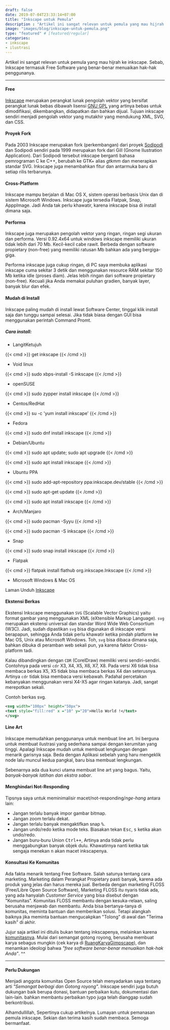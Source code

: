 ```yaml
---
draft: false
date: 2019-07-04T23:33:14+07:00
title: "Inkscape untuk Pemula"
description : "Artikel ini sangat relevan untuk pemula yang mau hijrah ke inkscape. Serta hal-hal yang perlu diketahui tentang inkscape dasar mulai dari pemasangan, performa, komunitas, dan kebebasan perangkat lunak."
image: "images/blog/inkscape-untuk-pemula.png"
type: "featured" # [featured/regular]
categories:
- inkscape
- ilustrasi
---
```


Artikel ini sangat relevan untuk pemula yang mau hijrah ke inkscape. Sebab, Inkscape termasuk Free Software yang benar-benar menuaikan hak-hak penggunanya.

***

#### Free

[Inkscape] merupakan perangkat lunak pengolah vektor yang bersifat perangkat lunak bebas dibawah lisensi [GNU GPL](https://id.m.wikipedia.org/wiki/GNU_GPL) yang artinya bebas untuk dimodifikasi, dikembangkan, didapatkan dan bahkan dijual. Tujuan inkscape sendiri menjadi pengolah vektor yang mutakhir yang mendukung XML, SVG, dan CSS.

#### Proyek Fork

Pada 2003 Inkscape merupakan fork (perkembangan) dari proyek [Sodipodi](https://id.m.wikipedia.org/wiki/Sodipodi) dan Sodipodi sendiri pada 1999 merupakan fork dari Gill (Gnome Ilustration Application). Dari Sodipodi tersebut inkscape berganti bahasa pemrograman C ke C++, berubah ke GTK+ alias _gtkmm_ dan menerapkan standar SVG. Inkscape juga menambahkan fitur dan antarmuka baru di setiap rilis terbarunya.

#### Cross-Platform

Inkscape mampu berjalan di Mac OS X, sistem operasi berbasis Unix dan di sistem Microsoft Windows. Inkscape juga tersedia Flatpak, Snap, ApppImage. Jadi Anda tak perlu khawatir, karena inkscape bisa di install dimana saja.

#### Performa

Inkscape juga merupakan pengolah vektor yang ringan, ringan segi ukuran dan performa. Versi 0.92.4x64 untuk windows inkscape memiliki ukuran tidak lebih dari 70 Mb. Kecil-kecil cabe rawit. Berbeda dengan software propietary (non-free) yang memiliki ratusan Mb bahkan ada yang bergiga-giga.

Performa inkscape juga cukup ringan, di PC saya membuka aplikasi inkscape cuma sekitar 3 detik dan menggunakan resource RAM sekitar 150 Mb ketika idle (proses diam). Jelas lebih ringan dari software propietary (non-free). Kecuali jika Anda memakai puluhan gradien, banyak layer, banyak blur dan efek.

#### Mudah di Install

Inkscape paling mudah di install lewat Software Center, tinggal klik install saja dan tunggu sampai selesai. Jika tidak biasa dengan GUI bisa menggunakan perintah Command Promt.

##### Cara install:

* LangitKetujuh

{{< cmd >}}
get inkscape
{{< /cmd >}}

* Void linux

{{< cmd >}}
sudo xbps-install -S inkscape
{{< /cmd >}}

* openSUSE

{{< cmd >}}
sudo zypper install inkscape
{{< /cmd >}}

* Centos/RedHat

{{< cmd >}}
su -c 'yum install inkscape'
{{< /cmd >}}

* Fedora

{{< cmd >}}
sudo dnf install inkscape
{{< /cmd >}}

* Debian/Ubuntu

{{< cmd >}}
sudo apt update; sudo apt upgrade
{{< /cmd >}}

{{< cmd >}}
sudo apt install inkscape
{{< /cmd >}}

* Ubuntu PPA

{{< cmd >}}
sudo add-apt-repository ppa:inkscape.dev/stable
{{< /cmd >}}

{{< cmd >}}
sudo apt-get update
{{< /cmd >}}

{{< cmd >}}
sudo apt install inkscape
{{< /cmd >}}

* Arch/Manjaro

{{< cmd >}}
sudo pacman -Syyu
{{< /cmd >}}

{{< cmd >}}
sudo pacman -S inkscape
{{< /cmd >}}

* Snap

{{< cmd >}}
sudo snap install inkscape
{{< /cmd >}}

* Flatpak

{{< cmd >}}
flatpak install flathub org.inkscape.Inkscape
{{< /cmd >}}

* Microsoft Windows & Mac OS

Laman Unduh [Inkscape]

#### Ekstensi Berkas

Ekstensi Inkscape menggunakan `SVG` (Scalable Vector Graphics) yaitu format gambar yang menggunakan XML (eXtensible Markup Language). `svg` merupakan ekstensi universal dan standar Word Wide Web Consortium (W3C). Jadi, sudah dipastikan `svg` bisa digunakan di inkscape versi berapapun, sehingga Anda tidak perlu khawatir ketika pindah platform ke Mac OS, Unix atau Microsoft Windows. Toh, `svg` bisa dibaca dimana saja, bahkan dibuka di peramban web sekali pun, ya karena faktor Cross-platform tadi.

Kalau dibandingkan dengan `CDR` (CorelDraw) memiliki versi sendiri-sendiri. Contohnya pada versi `cdr` X3, X4, X5, X6, X7, X8. Pada versi X6 tidak bisa membaca berkas X5, X5 tidak bisa membaca berkas X4 dan seterusnya. Artinya `cdr` tidak bisa membaca versi kebawah. Padahal percetakan kebanyakan menggunakan versi X4-X5 agar ringan katanya. Jadi, sangat merepotkan sekali.

Contoh berkas svg.
```svg
<svg width="100px" height="50px">
<text style="fill:red" x ="10" y="20">Hello World !</text>
</svg>
```

#### Line Art

Inkscape memudahkan penggunanya untuk membuat line art. Ini berguna untuk membuat ilustrasi yang sederhana sampai dengan kerumitan yang tinggi. Apalagi Inkscape mudah untuk membuat lengkungan dengan menarik garisnya saja. Beda dengan Aplikasi sebelah yang haru mengeklik node lalu muncul kedua pangkal, baru bisa membuat lengkungan.

Sebenarnya ada dua kunci utama membuat line art yang bagus. Yaitu, _banyak-banyak latihan dan ekstra sabar_.

#### Menghindari Not-Responding

Tipsnya saya untuk meminimalisir macet/not-responding/_nge-hang_ antara lain:

* Jangan terlalu banyak impor gambar bitmap.
* Jangan zoom terlalu dekat.
* Jangan terlalu banyak mengaktifkan snap <kbd><kbd>%</kbd></kbd>.
* Jangan undo/redo ketika mode teks. Biasakan tekan <kbd><kbd>Esc</kbd></kbd>, <kbd><kbd>s</kbd></kbd> ketika akan undo/redo.
* Jangan buru-buru Union <kbd><kbd>Ctrl</kbd>+<kbd>+</kbd></kbd>, Artinya anda tidak perlu menggabungkan banyak objek dulu. Khawatirnya nanti ketika tak sengaja menekan <kbd><kbd>n</kbd></kbd> akan macet inkscapenya.

#### Konsultasi Ke Komunitas

Ada fakta menarik tentang Free Software. Salah satunya tentang cara marketing. Marketing dalam Perangkat Propietary pasti banyak, karena ada produk yang jelas dan harus mereka jual. Berbeda dengan marketing FLOSS (Free/Libre Open Source Software), Marketing FLOSS itu nyaris tidak ada, yang ada hanyalah _Customer Service_ yang bisa disebut dengan "Komunitas". Komunitas FLOSS membantu dengan kesuka-relaan, saling berusaha menjawab dan membantu. Anda bisa bertanya-tanya di komunitas, meminta bantuan dan memberikan solusi. Tetapi alangkah baiknya jika meminta bantuan mengucakpkan "Tolong" di awal dan "Terima kasih" di akhir.

Jujur saja artikel ini ditulis bukan tentang inkscapenya, melainkan karena [komunitasnya](https://t.me/gimpscape). Mulai dari semangat gotong royong, berusaha membuat karya sebagus mungkin (cek karya di [RuangKaryaGimpscape](https:www.t.me/gimpscape_ruang_karya)), dan menamkan ideologi bahwa _"free software benar-benar menuaikan hak-hak Anda"_. ^^

***

#### Perlu Dukungan

Menjadi anggota komunitas Open Source telah menyadarkan saya tentang arti _"Semangat berbagi dan Gotong royong"_. Inkscape sendiri juga butuh dukungan baik berupa donasi, bantuan perbaikan kutu, dokumentasi dan lain-lain. bahkan membantu perbaikan typo juga telah dianggap sudah berkontribusi.

Alhamdullillah, Sepertinya cukup artikelnya. Lumayan untuk pemanasan pemula inkscape. Sekian dan terima kasih sudah membaca. Semoga bermanfaat.

[Inkscape]:https://www.inkscape.org
[Gimp]:https://www.gimp.org
[GNOME.ID]:https://www.gnome.id
